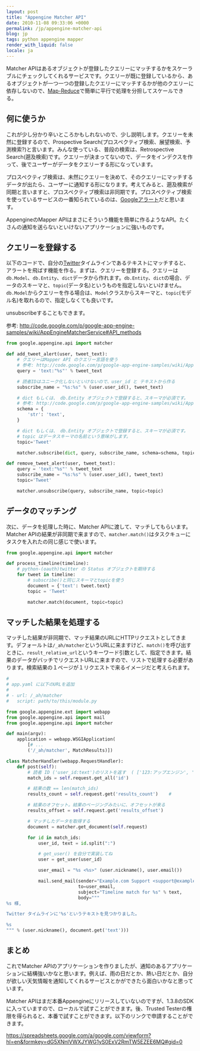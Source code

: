 ```yaml
---
layout: post
title: "Appengine Matcher API"
date: 2010-11-08 09:33:06 +0000
permalink: /jp/appengine-matcher-api
blog: jp
tags: python appengine mapper
render_with_liquid: false
locale: ja
---
```


Matcher APIはあるオブジェクトが登録したクエリーにマッチするかをスケーラブルにチェックしてくれるサービスです。クエリーが既に登録しているから、あるオブジェクトが一つ一つの登録したクエリーにマッチするかが他のクエリーに依存しないので、[Map-Reduce](http://ja.wikipedia.org/wiki/MapReduce)で簡単に平行で処理を分担してスケールできる。

## 何に使うか

これが少し分かり辛いところかもしれないので、少し説明します。クエリーを未然に登録するので、Prospective Search(プロスペクティブ検索、展望検索、予測検索?)と言います。みんな使っている、普段の検索は、Retrospective Search(遡及検索)です。クエリーが決まってないので、データをインデクスを作って、後でユーザーがデータをクエリーする形になっています。

プロスペクティブ検索は、未然にクエリーを決めて、そのクエリーにマッチするデータが出たら、ユーザーに通知する形になります。考えてみると、遡及検索が同期と言いますと、プロスペクティブ検索は非同期です。プロスペクティブ検索を使っているサービスの一番知られているのは、[Googleアラート](http://www.google.com/alerts?hl=ja)だと思います。

AppengineのMapper APIはまさにそういう機能を簡単に作るようなAPI。たくさんの通知を送らないといけないアプリケーションに強いものです。

## クエリーを登録する

以下のコードで、自分の[Twitter](http://twitter.com/)タイムラインであるテキストにマッチすると、アラートを飛ばす機能を作る。まずは、クエリーを登録する。クエリーは`db.Model`、`db.Entity`、`dict`データから作れます。`db.Entity`、`dict`の場合、データのスキーマと、`topic`(データ名)というものを指定しないといけません。`db.Model`からクエリーを作る場合は、`Model`クラスからスキーマと、`topic`(モデル名)を取れるので、指定しなくても良いです。

unsubscribeすることもできます。

<!-- textlint-disable spelling -->

参考: <http://code.google.com/p/google-app-engine-samples/wiki/AppEngineMatcherService#API_methods>

<!-- textlint-enable spelling -->

```python
from google.appengine.api import matcher

def add_tweet_alert(user, tweet_text):
    # クエリーはMapper API のクエリー言語を使う
    # 参考: http://code.google.com/p/google-app-engine-samples/wiki/AppEngineMatcherService#Query_Language
    query = 'text:"%s"' % tweet_text

    # 読者IDはユニーク化しないといけないので、user_id と テキストから作る
    subscribe_name = "%s:%s" % (user.user_id(), tweet_text)

    # dict もしくは、 db.Entity オブジェクトで登録すると、スキーマが必須です。
    # 参考: http://code.google.com/p/google-app-engine-samples/wiki/AppEngineMatcherService#Document_Schema
    schema = {
        'str': 'text',
    }

    # dict もしくは、 db.Entity オブジェクトで登録すると、スキーマが必須です。
    # topic はデータスキーマの名前という意味がします。
    topic='Tweet'

    matcher.subscribe(dict, query, subscribe_name, schema=schema, topic=topic)

def remove_tweet_alert(user, tweet_text):
    query = 'text:"%s"' % tweet_text
    subscribe_name = "%s:%s" % (user.user_id(), tweet_text)
    topic='Tweet'

    matcher.unsubscribe(query, subscribe_name, topic=topic)
```

## データのマッチング

次に、データを処理した時に、Matcher APIに渡して、マッチしてもらいます。Matcher APIの結果が非同期で来ますので、`matcher.match()`はタスクキューにタスクを入れたの同じ感じで使います。

```python
from google.appengine.api import matcher

def process_timeline(timeline):
    # python-(oauth)twitter の Status オブジェクトを期待する
    for tweet in timeline:
        # subscribe()と同じスキーマとtopicを使う
        document = {'text': tweet.text}
        topic = 'Tweet'

        matcher.match(document, topic=topic)
```

## マッチした結果を処理する

マッチした結果が非同期で、マッチ結果のURLにHTTPリクエストとしてきます。デフォールトは`/_ah/matcher`というURLに来ますけど、`match()`を呼び出すときに、`result_relative_url`というキーワード引数として、指定できます。結果のデータがバッチでリクエストURLに来ますので、リストで処理する必要があります。検索結果の１ページが１リクエストで来るイメージだと考えられます。

```python
#
# app.yaml に以下のURLを追加
#
# - url: /_ah/matcher
#   script: path/to/this/module.py

from google.appengine.ext import webapp
from google.appengine.api import mail
from google.appengine.api import matcher

def main(argv):
    application = webapp.WSGIApplication(
        [# ...
        ('/_ah/matcher', MatchResults)])

class MatcherHandler(webapp.RequestHandler):
    def post(self):
        # 読者 ID ('user_id:text')のリストを返す  ( ['123:アップエンジン', '124:経済', ...] )
        match_ids = self.request.get_all('id')

        # 結果の数 == len(match_ids)
        results_count = self.request.get('results_count')    #

        # 結果のオフセット。結果のページングみたいに、オフセットが来る
        results_offset = self.request.get('results_offset')

        # マッチしたデータを取得する
        document = matcher.get_document(self.request)

        for id in match_ids:
            user_id, text = id.split(":")

            # get_user() を自分で実装してね
            user = get_user(user_id)

            user_email = "%s <%s>" (user.nickname(), user.email())

            mail.send_mail(sender="Example.com Support <support@example.com>",
                           to=user_email,
                           subject="Timeline match for %s" % text,
                           body="""
%s 様,

Twitter タイムラインに'%s'というテキストを見つかりました。

%s
""" % (user.nickname(), document.get('text')))
```

## まとめ

これでMatcher APIのアプリケーションを作りましたが、通知のあるアプリケーションに結構強いかなと思います。例えば、雨の日だとか、熱い日だとか、自分が欲しい天気情報を通知してくれるサービスとかができたら面白いかなと思っています。

Matcher APIはまだ本番Appengineにリリースしていないのですが、1.3.8のSDKに入っていますので、ローカルで試すことができます。後、Trusted Testerの権限を得られると、本番で試すことができます。以下のリンクで申請することができます。

<!-- textlint-disable spelling -->

<https://spreadsheets.google.com/a/google.com/viewform?hl=en&formkey=dG5XNnlVWXJYWG1yS0ExV2RmTW5EZEE6MQ#gid=0>

<!-- textlint-enable spelling -->
